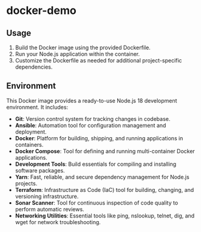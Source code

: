 # docker-demo


## Usage

1. Build the Docker image using the provided Dockerfile.
2. Run your Node.js application within the container.
3. Customize the Dockerfile as needed for additional project-specific dependencies.


## Environment
This Docker image provides a ready-to-use Node.js 18 development environment. It includes:

- **Git**: Version control system for tracking changes in codebase.
- **Ansible**: Automation tool for configuration management and deployment.
- **Docker**: Platform for building, shipping, and running applications in containers.
- **Docker Compose**: Tool for defining and running multi-container Docker applications.
- **Development Tools**: Build essentials for compiling and installing software packages.
- **Yarn**: Fast, reliable, and secure dependency management for Node.js projects.
- **Terraform**: Infrastructure as Code (IaC) tool for building, changing, and versioning infrastructure.
- **Sonar Scanner**: Tool for continuous inspection of code quality to perform automatic reviews.
- **Networking Utilities**: Essential tools like ping, nslookup, telnet, dig, and wget for network troubleshooting.
